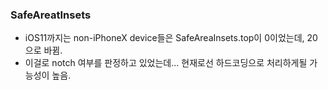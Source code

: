### SafeAreatInsets
- iOS11까지는 non-iPhoneX device들은 SafeAreaInsets.top이 0이었는데, 20으로 바뀜.
- 이걸로 notch 여부를 판정하고 있었는데... 현재로선 하드코딩으로 처리하게될 가능성이 높음.


